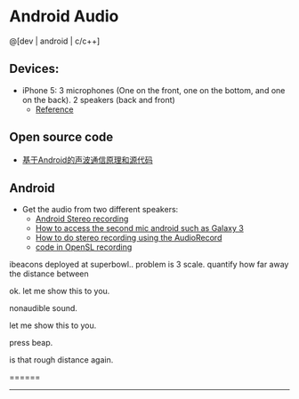 Android Audio 
==============

@[dev | android | c/c++]

## Devices:

- iPhone 5: 3 microphones (One on the front, one on the bottom, and one on the back). 2 speakers (back and front)
	- [Reference](http://ipod.about.com/od/iPhone5SandiPhone5C/ss/Anatomy-Of-Iphone-5S.htm)

## Open source code
- [基于Android的声波通信原理和源代码](http://www.oschina.net/question/730666_129117)


## Android 
- Get the audio from two different speakers:
	- [Android Stereo recording](http://stackoverflow.com/questions/17982714/android-stereo-recording-exact-same-data-from-two-different-channels)
	- [How to access the second mic android such as Galaxy 3](http://stackoverflow.com/questions/15418267/how-to-access-the-second-mic-android-such-as-galaxy-3)
	- [How to do stereo recording using the AudioRecord](http://stackoverflow.com/questions/14627246/how-can-i-record-2-microphone-in-android-simultaneously)
	- [code in OpenSL recording](http://cabbage.googlecode.com/svn/trunk/JuceLibraryCode/modules/juce_audio_devices/native/juce_android_OpenSL.cpp)

ibeacons deployed at superbowl..
problem is 3 scale.
quantify how far away the distance between 

ok. let me show this to you.

nonaudible sound.

let me show this to you.

press beap.

is that rough distance again.







======




- - -


